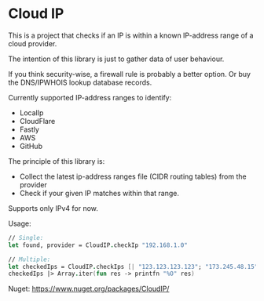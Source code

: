 Cloud IP
========

This is a project that checks if an IP is within a known IP-address range of a cloud provider.

The intention of this library is just to gather data of user behaviour.

If you think security-wise, a firewall rule is probably a better option.
Or buy the DNS/IPWHOIS lookup database records.

Currently supported IP-address ranges to identify:

- LocalIp
- CloudFlare
- Fastly
- AWS
- GitHub

The principle of this library is:
- Collect the latest ip-address ranges file (CIDR routing tables) from the provider
- Check if your given IP matches within that range.

Supports only IPv4 for now.

Usage:
```fsharp
// Single:
let found, provider = CloudIP.checkIp "192.168.1.0"

// Multiple:
let checkedIps = CloudIP.checkIps [| "123.123.123.123"; "173.245.48.15" |]
checkedIps |> Array.iter(fun res -> printfn "%O" res)

```

Nuget: https://www.nuget.org/packages/CloudIP/
